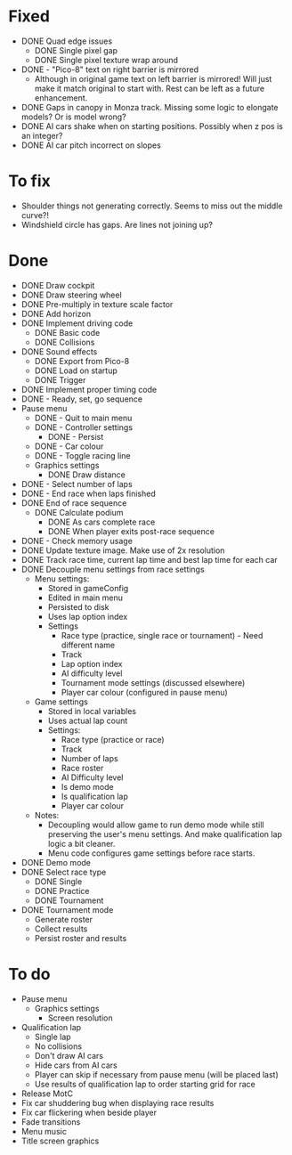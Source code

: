 Fixed
=====

- DONE Quad edge issues
    - DONE Single pixel gap
    - DONE Single pixel texture wrap around
- DONE - "Pico-8" text on right barrier is mirrored
    - Although in original game text on left barrier is mirrored!
      Will just make it match original to start with. Rest can be left as a future enhancement.
- DONE Gaps in canopy in Monza track. Missing some logic to elongate models? Or is model wrong?
- DONE AI cars shake when on starting positions. Possibly when z pos is an integer?
- DONE AI car pitch incorrect on slopes

To fix
======

- Shoulder things not generating correctly. Seems to miss out the middle curve?!
- Windshield circle has gaps. Are lines not joining up?

Done
====
- DONE Draw cockpit
- DONE Draw steering wheel
- DONE Pre-multiply in texture scale factor
- DONE Add horizon
- DONE Implement driving code
    - DONE Basic code
    - DONE Collisions
- DONE Sound effects
    - DONE Export from Pico-8
    - DONE Load on startup
    - DONE Trigger
- DONE Implement proper timing code
- DONE - Ready, set, go sequence
- Pause menu
    - DONE - Quit to main menu
    - DONE - Controller settings
        - DONE - Persist
    - DONE - Car colour
    - DONE - Toggle racing line
    - Graphics settings
        - DONE Draw distance
- DONE - Select number of laps
- DONE - End race when laps finished
- DONE End of race sequence
    - DONE Calculate podium
        - DONE As cars complete race
        - DONE When player exits post-race sequence
- DONE - Check memory usage
- DONE Update texture image. Make use of 2x resolution
- DONE Track race time, current lap time and best lap time for each car
- DONE Decouple menu settings from race settings
    - Menu settings:
        - Stored in gameConfig
        - Edited in main menu
        - Persisted to disk
        - Uses lap option index
        - Settings
            - Race type (practice, single race or tournament)   - Need different name
            - Track
            - Lap option index
            - AI difficulty level
            - Tournament mode settings (discussed elsewhere)
            - Player car colour (configured in pause menu)
    - Game settings
        - Stored in local variables
        - Uses actual lap count
        - Settings:
            - Race type (practice or race)
            - Track
            - Number of laps
            - Race roster
            - AI Difficulty level
            - Is demo mode
            - Is qualification lap
            - Player car colour
    - Notes: 
        - Decoupling would allow game to run demo mode while still preserving
            the user's menu settings. And make qualification lap logic a bit 
            cleaner.
        - Menu code configures game settings before race starts.
- DONE Demo mode
- DONE Select race type
    - DONE Single
    - DONE Practice
    - DONE Tournament
- DONE Tournament mode
    - Generate roster
    - Collect results
    - Persist roster and results

To do
=====

- Pause menu
    - Graphics settings
        - Screen resolution
- Qualification lap
    - Single lap
    - No collisions
    - Don't draw AI cars
    - Hide cars from AI cars
    - Player can skip if necessary from pause menu (will be placed last)
    - Use results of qualification lap to order starting grid for race
- Release MotC
- Fix car shuddering bug when displaying race results
- Fix car flickering when beside player
- Fade transitions
- Menu music
- Title screen graphics